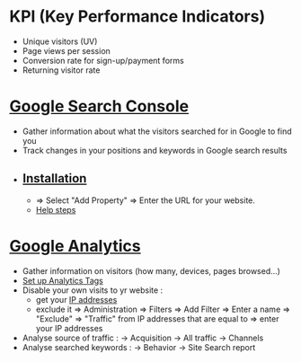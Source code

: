 # KPI (Key Performance Indicators)
- Unique visitors (UV)
- Page views per session
- Conversion rate for sign-up/payment forms
- Returning visitor rate

# [Google Search Console](https://search.google.com/search-console/welcome)
- Gather information about what the visitors searched for in Google to find you
- Track changes in your positions and keywords in Google search results
- ## [Installation](https://search.google.com/search-console/about?hl=en&utm_source=wmx&utm_medium=wmx-welcome)
  - => Select "Add Property" => Enter the URL for your website.
  - [Help steps](https://support.google.com/webmasters/answer/34592?hl=en)

# [Google Analytics](https://www.google.com/analytics/)
- Gather information on visitors (how many, devices, pages browsed...)
-  [Set up Analytics Tags](https://support.google.com/analytics/answer/1008080?hl=en)
  - Disable your own visits to yr website :
    - get your [IP addresses](https://www.whatismyip.com/)
    - exclude it => Administration => Filters => Add Filter => Enter a name => "Exclude" => "Traffic" from IP addresses that are equal to => enter your IP addresses
  - Analyse source of traffic : → Acquisition → All traffic → Channels
  - Analyse searched keywords : → Behavior → Site Search report
